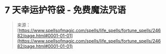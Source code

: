 <!--yml

category: 未分类

date: 2024-06-12 19:10:50

-->

# 7 天幸运护符袋 - 免费魔法咒语

> 来源：[https://www.spellsofmagic.com/spells/life_spells/fortune_spells/24682/page.html#0001-01-01](https://www.spellsofmagic.com/spells/life_spells/fortune_spells/24682/page.html#0001-01-01)
